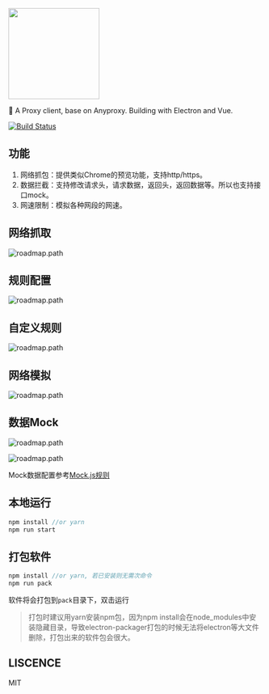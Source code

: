 <p><img width="180" src="https://raw.githubusercontent.com/fwon/blog/master/assets/electron-anyproxy-icon.png"></p>

📢  A Proxy client, base on Anyproxy. Building with Electron and Vue. 

[![Build Status](https://travis-ci.org/fwon/electron-anyproxy.svg?branch=master)](https://travis-ci.org/fwon/electron-anyproxy)

## 功能
1. 网络抓包：提供类似Chrome的预览功能，支持http/https。
2. 数据拦截：支持修改请求头，请求数据，返回头，返回数据等。所以也支持接口mock。
3. 网速限制：模拟各种网段的网速。

## 网络抓取
![roadmap.path](https://raw.githubusercontent.com/fwon/blog/master/assets/electron-anyproxy-shot-1.png)

## 规则配置
![roadmap.path](https://raw.githubusercontent.com/fwon/blog/master/assets/electron-anyproxy-shot-2.png)

## 自定义规则
![roadmap.path](https://raw.githubusercontent.com/fwon/blog/master/assets/electron-anyproxy-shot-3.png)

## 网络模拟
![roadmap.path](https://raw.githubusercontent.com/fwon/blog/master/assets/electron-anyproxy-shot-4.png)

## 数据Mock
![roadmap.path](https://raw.githubusercontent.com/fwon/blog/master/assets/electron-anyproxy-shot-5.png)

![roadmap.path](https://raw.githubusercontent.com/fwon/blog/master/assets/electron-anyproxy-shot-6.png)

Mock数据配置参考[Mock.js规则](http://mockjs.com/examples.html)

## 本地运行
```javascript
npm install //or yarn
npm run start
```
## 打包软件
```javascript
npm install //or yarn, 若已安装则无需次命令
npm run pack
```
软件将会打包到`pack`目录下，双击运行
>打包时建议用yarn安装npm包，因为npm install会在node_modules中安装隐藏目录，导致electron-packager打包的时候无法将electron等大文件删除，打包出来的软件包会很大。

## LISCENCE
MIT
